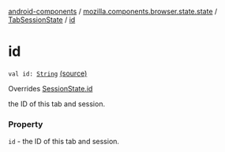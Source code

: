 [android-components](../../index.md) / [mozilla.components.browser.state.state](../index.md) / [TabSessionState](index.md) / [id](./id.md)

# id

`val id: `[`String`](https://kotlinlang.org/api/latest/jvm/stdlib/kotlin/-string/index.html) [(source)](https://github.com/mozilla-mobile/android-components/blob/master/components/browser/state/src/main/java/mozilla/components/browser/state/state/TabSessionState.kt#L16)

Overrides [SessionState.id](../-session-state/id.md)

the ID of this tab and session.

### Property

`id` - the ID of this tab and session.